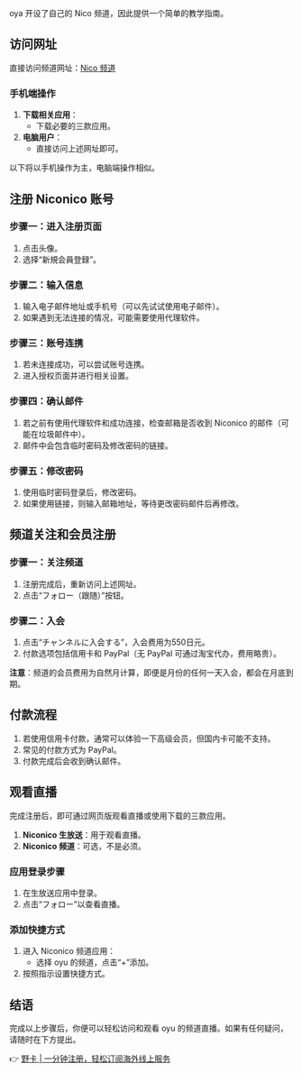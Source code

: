 oya 开设了自己的 Nico 频道，因此提供一个简单的教学指南。

## 访问网址

直接访问频道网址：[Nico 频道](https://bit.ly/bewildcard)

### 手机端操作

1. **下载相关应用**： 
   - 下载必要的三款应用。
2. **电脑用户**： 
   - 直接访问上述网址即可。

以下将以手机操作为主，电脑端操作相似。

## 注册 Niconico 账号

### 步骤一：进入注册页面

1. 点击头像。
2. 选择“新規会員登録”。

### 步骤二：输入信息

1. 输入电子邮件地址或手机号（可以先试试使用电子邮件）。
2. 如果遇到无法连接的情况，可能需要使用代理软件。

### 步骤三：账号连携

1. 若未连接成功，可以尝试账号连携。
2. 进入授权页面并进行相关设置。

### 步骤四：确认邮件

1. 若之前有使用代理软件和成功连接，检查邮箱是否收到 Niconico 的邮件（可能在垃圾邮件中）。
2. 邮件中会包含临时密码及修改密码的链接。

### 步骤五：修改密码

1. 使用临时密码登录后，修改密码。
2. 如果使用链接，则输入邮箱地址，等待更改密码邮件后再修改。

## 频道关注和会员注册

### 步骤一：关注频道

1. 注册完成后，重新访问上述网址。
2. 点击“フォロー（跟随）”按钮。

### 步骤二：入会

1. 点击“チャンネルに入会する”，入会费用为550日元。
2. 付款选项包括信用卡和 PayPal（无 PayPal 可通过淘宝代办，费用略贵）。

**注意**：频道的会员费用为自然月计算，即便是月份的任何一天入会，都会在月底到期。

## 付款流程

1. 若使用信用卡付款，通常可以体验一下高级会员，但国内卡可能不支持。
2. 常见的付款方式为 PayPal。
3. 付款完成后会收到确认邮件。

## 观看直播

完成注册后，即可通过网页版观看直播或使用下载的三款应用。

1. **Niconico 生放送**：用于观看直播。
2. **Niconico 频道**：可选，不是必须。

### 应用登录步骤

1. 在生放送应用中登录。
2. 点击“フォロー”以查看直播。

### 添加快捷方式

1. 进入 Niconico 频道应用：
   - 选择 oyu 的频道，点击“+”添加。
2. 按照指示设置快捷方式。

## 结语

完成以上步骤后，你便可以轻松访问和观看 oyu 的频道直播。如果有任何疑问，请随时在下方提出。

👉 [野卡 | 一分钟注册，轻松订阅海外线上服务](https://bit.ly/bewildcard)